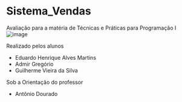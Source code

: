 # Sistema_Vendas
Avaliação para a matéria de Técnicas e Práticas para Programação I
![image](https://github.com/SkipOs/Sistema_Vendas/assets/61255262/c63205a2-1176-4845-86fa-f3e42129e9fb)

Realizado pelos alunos
- Eduardo Henrique Alves Martins
- Admir Gregório
- Guilherme Vieira da Silva

Sob a Orientação do professor
- Antônio Dourado

